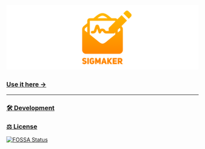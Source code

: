 # ![Sigmaker](docs/banner.png)

### [Use it here →](https://sigmaker.app)

---

### [🛠 Development](docs/Development.md)

### [⚖️ License](https://app.fossa.io/projects/custom%2B9027%2Fgithub.com%2FBurry%2FEmail-Signature-Builder)

[![FOSSA Status](https://app.fossa.io/api/projects/custom%2B9027%2Fgithub.com%2FBurry%2FEmail-Signature-Builder.svg?type=large)](https://app.fossa.io/projects/custom%2B9027%2Fgithub.com%2FBurry%2FEmail-Signature-Builder?ref=badge_large)
